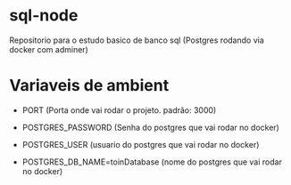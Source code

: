 # sql-node
Repositorio para o estudo basico de banco sql (Postgres rodando via docker com adminer)

# Variaveis de ambient

- PORT (Porta onde vai rodar o projeto. padrão: 3000)

- POSTGRES_PASSWORD (Senha do postgres que vai rodar no docker)

- POSTGRES_USER (usuario do postgres que vai rodar no docker)

- POSTGRES_DB_NAME=toinDatabase (nome do postgres que vai rodar no docker)